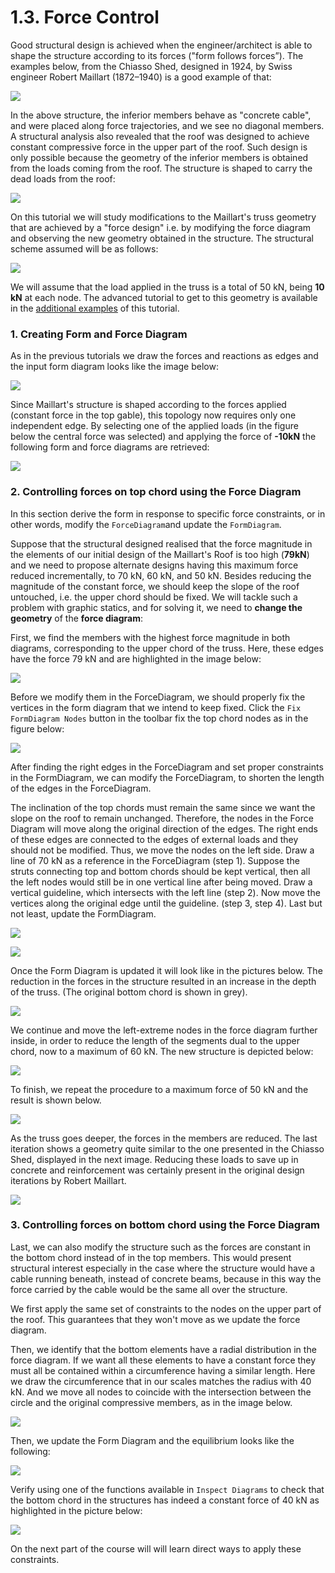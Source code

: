 # 1.3. Force Control

Good structural design is achieved when the engineer/architect is able to shape the structure according to its forces ("form follows forces”). The examples below, from the Chiasso Shed, designed in 1924, by Swiss engineer Robert Maillart (1872–1940) is a good example of that:

![](<../../../../.gitbook/assets/image (270).png>)

In the above structure, the inferior members behave as "concrete cable", and were placed along force trajectories, and we see no diagonal members. A structural analysis also revealed that the roof was designed to achieve constant compressive force in the upper part of the roof. Such design is only possible because the geometry of the inferior members is obtained from the loads coming from the roof. The structure is shaped to carry the dead loads from the roof:

![](<../../../../.gitbook/assets/image (57).png>)

On this tutorial we will study modifications to the Maillart's truss geometry that are achieved by a "force design" i.e. by modifying the force diagram and observing the new geometry obtained in the structure. The structural scheme assumed will be as follows:

![](<../../../../.gitbook/assets/image (157).png>)

We will assume that the load applied in the truss is a total of 50 kN, being **10 kN** at each node. The advanced tutorial to get to this geometry is available in the [additional examples](../3.-extra-examples/) of this tutorial.

### 1. Creating Form and Force Diagram

As in the previous tutorials we draw the forces and reactions as edges and the input form diagram looks like the image below:

![](<../../../../.gitbook/assets/image (230).png>)

Since Maillart's structure is shaped according to the forces applied (constant force in the top gable), this topology now requires only one independent edge. By selecting one of the applied loads (in the figure below the central force was selected) and applying the force of **-10kN** the following form and force diagrams are retrieved:

![](<../../../../.gitbook/assets/image (367).png>)

### 2. **Controlling forces on top chord using the Force Diagram**

In this section derive the form in response to specific force constraints, or in other words, modify the `ForceDiagram`and update the `FormDiagram`.&#x20;

Suppose that the structural designed realised that the force magnitude in the elements of our initial design of the Maillart's Roof is too high (**79kN**) and we need to propose alternate designs having this maximum force reduced incrementally, to 70 kN, 60 kN, and 50 kN. Besides reducing the magnitude of the constant force, we should keep the slope of the roof untouched, i.e. the upper chord should be fixed. We will tackle such a problem with graphic statics, and for solving it, we need to **change the geometry** of the **force diagram**:

First, we find the members with the highest force magnitude in both diagrams, corresponding to the upper chord of the truss. Here, these edges have the force 79 kN and are highlighted in the image below:

![](<../../../../.gitbook/assets/image (306).png>)

Before we modify them in the ForceDiagram, we should properly fix the vertices in the form diagram that we intend to keep fixed. Click the `Fix FormDiagram Nodes` button in the toolbar fix the top chord nodes as in the figure below:&#x20;

![](<../../../../.gitbook/assets/image (153).png>)

After finding the right edges in the ForceDiagram and set proper constraints in the FormDiagram, we can modify the ForceDiagram, to shorten the length of the edges in the ForceDiagram.&#x20;

The inclination of the top chords must remain the same since we want the slope on the roof to remain unchanged. Therefore, the nodes in the Force Diagram will move along the original direction of the edges. The right ends of these edges are connected to the edges of external loads and they should not be modified. Thus, we move the nodes on the left side. Draw a line of 70 kN as a reference in the ForceDiagram (step 1). Suppose the struts connecting top and bottom chords should be kept vertical, then all the left nodes would still be in one vertical line after being moved. Draw a vertical guideline, which intersects with the left line (step 2). Now move the vertices along the original edge until the guideline. (step 3, step 4). Last but not least, update the FormDiagram.

![](<../../../../.gitbook/assets/image (349).png>)

![](<../../../../.gitbook/assets/image (235).png>)

Once the Form Diagram is updated it will look like in the pictures below. The reduction in the forces in the structure resulted in an increase in the depth of the truss. (The original bottom chord is shown in grey).

![](<../../../../.gitbook/assets/image (206).png>)

We continue and move the left-extreme nodes in the force diagram further inside, in order to reduce the length of the segments dual to the upper chord, now to a maximum of 60 kN. The new structure is depicted below:

![](<../../../../.gitbook/assets/image (347).png>)

To finish, we repeat the procedure to a maximum force of 50 kN and the result is shown below.

![](<../../../../.gitbook/assets/image (182).png>)

As the truss goes deeper, the forces in the members are reduced. The last iteration shows a geometry quite similar to the one presented in the Chiasso Shed, displayed in the next image. Reducing these loads to save up in concrete and reinforcement was certainly present in the original design iterations by Robert Maillart.

![](<../../../../.gitbook/assets/image (335).png>)

### **3. Controlling forces on bottom chord using the Force Diagram**

Last, we can also modify the structure such as the forces are constant in the bottom chord instead of in the top members. This would present structural interest especially in the case where the structure would have a cable running beneath, instead of concrete beams, because in this way the force carried by the cable would be the same all over the structure.

We first apply the same set of constraints to the nodes on the upper part of the roof. This guarantees that they won't move as we update the force diagram.

Then, we identify that the bottom elements have a radial distribution in the force diagram. If we want all these elements to have a constant force they must all be contained within a circumference having a similar length. Here we draw the circumference that in our scales matches the radius with 40 kN. And we move all nodes to coincide with the intersection between the circle and the original compressive members, as in the image below.&#x20;

![](<../../../../.gitbook/assets/image (366).png>)

Then, we update the Form Diagram and the equilibrium looks like the following:

![](<../../../../.gitbook/assets/image (166).png>)

Verify using one of the functions available in `Inspect Diagrams` to check that the bottom chord in the structures has indeed a constant force of 40 kN as highlighted in the picture below:

![](<../../../../.gitbook/assets/image (364).png>)

On the next part of the course will will learn direct ways to apply these constraints.
